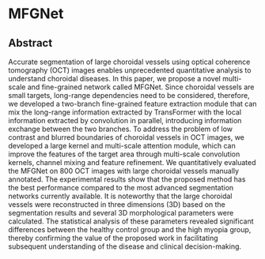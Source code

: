 # MFGNet
## Abstract
Accurate segmentation of large choroidal vessels using optical coherence tomography (OCT) images enables unprecedented quantitative analysis to understand choroidal diseases. In this paper, we propose a novel multi-scale and fine-grained network called MFGNet. Since choroidal vessels are small targets, long-range dependencies need to be considered, therefore, we developed a two-branch fine-grained feature extraction module that can mix the long-range information extracted by TransFormer with the local information extracted by convolution in parallel, introducing information exchange between the two branches. To address the problem of low contrast and blurred boundaries of choroidal vessels in OCT images, we developed a large kernel and multi-scale attention module, which can improve the features of the target area through multi-scale convolution kernels, channel mixing and feature refinement. We quantitatively evaluated the MFGNet on 800 OCT images with large choroidal vessels manually annotated. The experimental results show that the proposed method has the best performance compared to the most advanced segmentation networks currently available. It is noteworthy that the large choroidal vessels were reconstructed in three dimensions (3D) based on the segmentation results and several 3D morphological parameters were calculated. The statistical analysis of these parameters revealed significant differences between the healthy control group and the high myopia group, thereby confirming the value of the proposed work in facilitating subsequent understanding of the disease and clinical decision-making.
